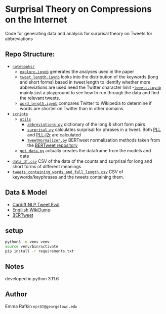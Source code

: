 # Surprisal Theory on Compressions on the Internet
Code for generating data and analysis for surprisal theory on Tweets for abbreviations

## Repo Structure:
- [`notebooks/`](./notebooks/)
    - [`explore.ipynb`](./notebooks/explore.ipynb) generates the analyses used in the paper
    - [`tweet_length.ipynb`](./notebooks/tweet_length.ipynb) looks into the distribution of the keywords (long and short forms) based in tweet length to identify whether more abbreviations are used need the Twitter character limit
    -[`tweets.ipynb`](./notebooks/tweets.ipynb) mainly just a playground to see how to run through the data and find the relevant tweets.
    - [`word_length.ipynb`](./notebooks/word_length.ipynb) compares Twitter to Wikipedia to determine if words are shorter on Twitter than in other domains. 
- [`scripts`](./scripts/)
    - [`utils`](./scripts/utils/)
        - [`abbreviations.py`](./scripts/utils/abbreviations.py) dictionary of the long & short form pairs
        - [`surprisal.py`](./scripts/utils/surprisal.py) calculates surprisal for phrases in a tweet. Both [PLL](https://aclanthology.org/2020.acl-main.240/) and [PLL-l2r](https://aclanthology.org/2023.acl-short.80.pdf) are calculated
        - [`TweetNormalizer.py`](./scripts/utils/TweetNormalizer.py) BERTweet normalization methods taken from the [BERTweet repository](https://github.com/VinAIResearch/BERTweet/blob/master/TweetNormalizer.py)
    - [`get_data.py`](./scripts/get_data.py) actually creates the dataframe from the models and data
- [`data_df.csv`](./data_df.csv) CSV of the data of the counts and surprisal for long and short forms of different meanings
- [`tweets_containing_words_and_full_length.csv`](./tweets_containing_words_and_full_length.csv) CSV of keywords/keyphrases and the tweets containing them. 

## Data & Model
- [Cardiff NLP Tweet Eval](https://huggingface.co/datasets/cardiffnlp/tweet_eval)
- [Engilish WikiDump](https://huggingface.co/datasets/legacy-datasets/wikipedia)
- [BERTweet](https://huggingface.co/docs/transformers/en/model_doc/bertweet)

## setup
```bash
python3 -m venv venv
source venv/bin/activate
pip install -r requirements.txt
```

## Notes
developed in python 3.11.6

## Author
Emma Rafkin `epr41@georgetown.edu`
